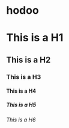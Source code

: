 # hodoo

# This is a H1
## This is a H2
### This is a H3
#### This is a H4
##### This is a H5
###### This is a H6
